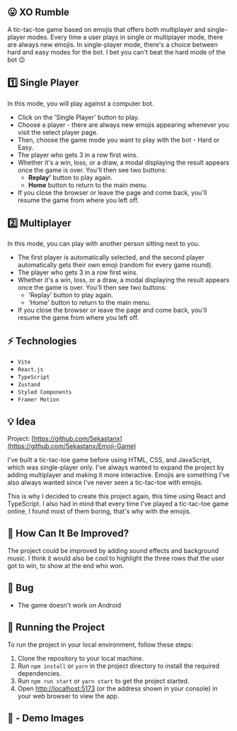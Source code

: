 ## 😛 XO Rumble
    
A tic-tac-toe game based on emojis that offers both multiplayer and single-player modes. Every time a user plays in single or multiplayer mode, there are always new emojis. In single-player mode, there's a choice between hard and easy modes for the bot. I bet you can't beat the hard mode of the bot 😉

## 1️⃣ Single Player 

In this mode, you will play against a computer bot.  

- Click on the 'Single Player' button to play. 
- Choose a player - there are always new emojis appearing whenever you visit the select player page.
- Then, choose the game mode you want to play with the bot - Hard or Easy.
- The player who gets 3 in a row first wins.
- Whether it's a win, loss, or a draw, a modal displaying the result appears once the game is over. You'll then see two buttons:
  - **Replay'** button to play again.
  - **Home** button to return to the main menu.
- If you close the browser or leave the page and come back, you'll resume the game from where you left off.

## 2️⃣ Multiplayer 

In this mode, you can play with another person sitting next to you.

- The first player is automatically selected, and the second player automatically gets their own emoji (random for every game round).
- The player who gets 3 in a row first wins.
- Whether it's a win, loss, or a draw, a modal displaying the result appears once the game is over. You'll then see two buttons:
  - 'Replay' button to play again.
  - 'Home' button to return to the main menu.
- If you close the browser or leave the page and come back, you'll resume the game from where you left off.

## ⚡ Technologies

- `Vite`
- `React.js`
- `TypeScript`
- `Zustand`
- `Styled Components`
- `Framer Motion`

## 💡 Idea

Project: [https://github.com/5ekastanx](https://github.com/5ekastanx/Emoji-Game)

I've built a tic-tac-toe game before using HTML, CSS, and JavaScript, which was single-player only. I've always wanted to expand the project by adding multiplayer and making it more interactive. Emojis are something I've also always wanted since I've never seen a tic-tac-toe with emojis.

This is why I decided to create this project again, this time using React and TypeScript. I also had in mind that every time I've played a tic-tac-toe game online, I found most of them boring, that's why with the emojis.

## 🤔 How Can It Be Improved?

The project could be improved by adding sound effects and background music. I think it would also be cool to highlight the three rows that the user got to win, to show at the end who won.

## 🐛 Bug
- The game doesn't work on Android

## 🚦 Running the Project

To run the project in your local environment, follow these steps:

1. Clone the repository to your local machine.
2. Run `npm install` or `yarn` in the project directory to install the required dependencies.
3. Run `npm run start` or `yarn start` to get the project started.
4. Open [http://localhost:5173](http://localhost:5173) (or the address shown in your console) in your web browser to view the app.

## 📸 - Demo Images
